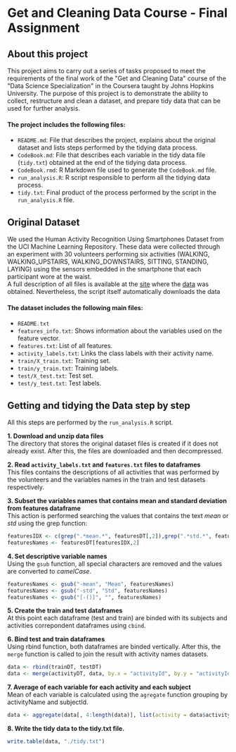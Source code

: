 Get and Cleaning Data Course - Final Assignment
============================================

## About this project
This project aims to carry out a series of tasks proposed to meet the requirements of the final work of the "Get and Cleaning Data" course of the "Data Science Specialization" in the Coursera taught by Johns Hopkins University. The purpose of this project is to demonstrate the ability to collect, restructure and clean a dataset, and prepare tidy data that can be used for further analysis.

#### The project includes the following files:
- `README.md`: File that describes the project, explains about the original dataset and lists steps performed by the tidying data process.
- `CodeBook.md`: File that describes each variable in the tidy data file (`tidy.txt`) obtained at the end of the tidying data process.
- `CodeBook.rmd`: R Markdown file used to generate the `CodeBook.md` file.
- `run_analysis.R`: R script responsible to perform all the tidying data process.
- `tidy.txt`: Final product of the process performed by the script in the `run_analysis.R` file.

## Original Dataset
We used the Human Activity Recognition Using Smartphones Dataset from the UCI Machine Learning Repository. These data were collected through an experiment with 30 volunteers performing six activities (WALKING, WALKING_UPSTAIRS, WALKING_DOWNSTAIRS, SITTING, STANDING, LAYING) using the sensors embedded in the smartphone that each participant wore at the waist.  
A full description of all files is available at the [site](http://archive.ics.uci.edu/ml/datasets/Human+Activity+Recognition+Using+Smartphones) where the [data](https://d396qusza40orc.cloudfront.net/getdata%2Fprojectfiles%2FUCI%20HAR%20Dataset.zip) was obtained. Nevertheless, the script itself automatically downloads the data

#### The dataset includes the following main files:
- `README.txt`
- `features_info.txt`: Shows information about the variables used on the feature vector.
- `features.txt`: List of all features.
- `activity_labels.txt`: Links the class labels with their activity name.
- `train/X_train.txt`: Training set.
- `train/y_train.txt`: Training labels.
- `test/X_test.txt`: Test set.
- `test/y_test.txt`: Test labels.

## Getting and tidying the Data step by step

All this steps are performed by the `run_analysis.R` script.

**1. Download and unzip data files**  
The directory that stores the original dataset files is created if it does not already exist. After this, the files are downloaded and then decompressed.


**2. Read `activity_labels.txt` and `features.txt` files to dataframes**  
This files contains the descriptions of all activities that was performed by the volunteers and the variables names in the train and test datasets respectively.

**3. Subset the variables names that contains mean and standard deviation from features dataframe**  
This action is performed searching the values that contains the text *mean* or *std* using the grep function:  
```r
featuresIDX <- c(grep(".*mean.*", featuresDT[,2]),grep(".*std.*", featuresDT[,2]))
featuresNames <- featuresDT[featuresIDX,2]
```

**4. Set descriptive variable names**  
Using the `gsub` function, all special characters are removed and the values are converted to *camelCase*.  
```r
featuresNames <- gsub("-mean", "Mean", featuresNames)
featuresNames <- gsub("-std", "Std", featuresNames)
featuresNames <- gsub("[-()]", "", featuresNames)
```

**5. Create the train and test dataframes**  
At this point each dataframe (test and train) are binded with its subjects and activities correpondent dataframes using `cbind`.

**6. Bind test and train dataframes**  
Using rbind function, both dataframes are binded vertically. After this, the `merge` function is called to join the result with activity names datasets.  
```r
data <- rbind(trainDT, testDT)
data <- merge(activityDT, data, by.x = "activityId", by.y = "activityId")
```

**7. Average of each variable for each activity and each subject**  
Mean of each variable is calculated using the `agregate` function grouping by activityName and subjectId.  
```r
data <- aggregate(data[, 4:length(data)], list(activity = data$activityName, subject = data$subjectId), mean)
```

**8. Write the tidy data to the tidy.txt file.**  
```r
write.table(data, "./tidy.txt")
```